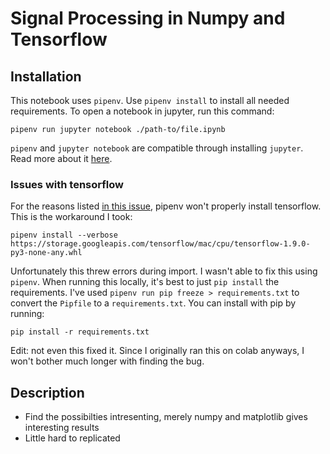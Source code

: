 # Signal Processing in Numpy and Tensorflow

## Installation

This notebook uses `pipenv`. Use `pipenv install` to install all needed requirements. To open a notebook in jupyter, run this command:

```
pipenv run jupyter notebook ./path-to/file.ipynb
```

`pipenv` and `jupyter notebook` are compatible through installing `jupyter`. Read more about it [here](https://stackoverflow.com/questions/47295871/is-there-a-way-to-use-pipenv-with-jupyter-notebook).

### Issues with tensorflow

For the reasons listed [in this issue](https://github.com/pypa/pipenv/issues/2619), pipenv won't properly install tensorflow. This is the workaround I took:

```
pipenv install --verbose https://storage.googleapis.com/tensorflow/mac/cpu/tensorflow-1.9.0-py3-none-any.whl
```

Unfortunately this threw errors during import. I wasn't able to fix this using `pipenv`. When running this locally, it's best to just `pip install` the requirements. I've used `pipenv run pip freeze > requirements.txt` to convert the `Pipfile` to a `requirements.txt`. You can install with pip by running:

```
pip install -r requirements.txt
```

Edit: not even this fixed it. Since I originally ran this on colab anyways, I won't bother much longer with finding the bug.

## Description

- Find the possibilties intresenting, merely numpy and matplotlib gives interesting results
- Little hard to replicated
